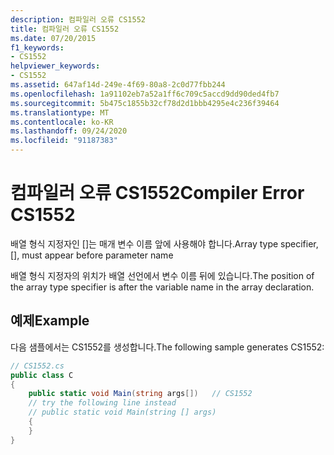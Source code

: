 ```yaml
---
description: 컴파일러 오류 CS1552
title: 컴파일러 오류 CS1552
ms.date: 07/20/2015
f1_keywords:
- CS1552
helpviewer_keywords:
- CS1552
ms.assetid: 647af14d-249e-4f69-80a8-2c0d77fbb244
ms.openlocfilehash: 1a91102eb7a52a1ff6c709c5accd9dd90ded4fb7
ms.sourcegitcommit: 5b475c1855b32cf78d2d1bbb4295e4c236f39464
ms.translationtype: MT
ms.contentlocale: ko-KR
ms.lasthandoff: 09/24/2020
ms.locfileid: "91187383"
---
```

# <a name="compiler-error-cs1552"></a><span data-ttu-id="ee288-103">컴파일러 오류 CS1552</span><span class="sxs-lookup"><span data-stu-id="ee288-103">Compiler Error CS1552</span></span>

<span data-ttu-id="ee288-104">배열 형식 지정자인 []는 매개 변수 이름 앞에 사용해야 합니다.</span><span class="sxs-lookup"><span data-stu-id="ee288-104">Array type specifier, [], must appear before parameter name</span></span>  
  
 <span data-ttu-id="ee288-105">배열 형식 지정자의 위치가 배열 선언에서 변수 이름 뒤에 있습니다.</span><span class="sxs-lookup"><span data-stu-id="ee288-105">The position of the array type specifier is after the variable name in the array declaration.</span></span>  
  
## <a name="example"></a><span data-ttu-id="ee288-106">예제</span><span class="sxs-lookup"><span data-stu-id="ee288-106">Example</span></span>  

 <span data-ttu-id="ee288-107">다음 샘플에서는 CS1552를 생성합니다.</span><span class="sxs-lookup"><span data-stu-id="ee288-107">The following sample generates CS1552:</span></span>  
  
```csharp  
// CS1552.cs  
public class C  
{  
    public static void Main(string args[])   // CS1552  
    // try the following line instead  
    // public static void Main(string [] args)  
    {  
    }  
}  
```
